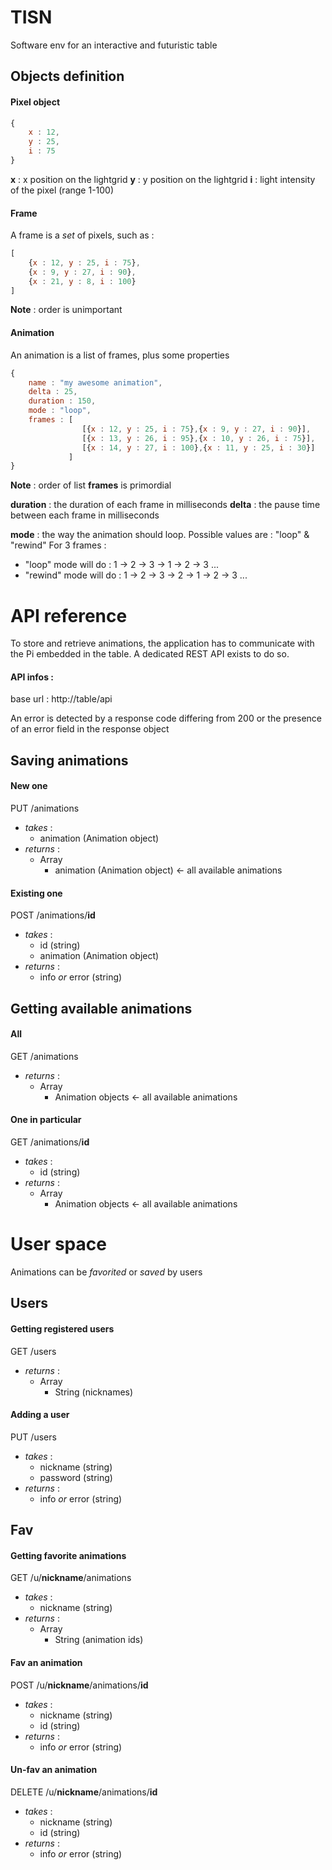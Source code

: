 # TISN

Software env for an interactive and futuristic table

## Objects definition

#### Pixel object

```js
{
	x : 12,
	y : 25,
	i : 75
}
```

**x** : x position on the lightgrid 
**y** : y position on the lightgrid 
**i** : light intensity of the pixel (range 1-100)

#### Frame 
A frame is a *set* of pixels, such as : 

```js
[
	{x : 12, y : 25, i : 75},
	{x : 9, y : 27, i : 90},
	{x : 21, y : 8, i : 100}
]
```

**Note** : order is unimportant


#### Animation
An animation is a list of frames, plus some properties

```js
{
	name : "my awesome animation",
	delta : 25,
	duration : 150,
	mode : "loop",
	frames : [
				[{x : 12, y : 25, i : 75},{x : 9, y : 27, i : 90}],
				[{x : 13, y : 26, i : 95},{x : 10, y : 26, i : 75}],
				[{x : 14, y : 27, i : 100},{x : 11, y : 25, i : 30}]
			 ]
}
```

**Note** : order of list **frames** is primordial

**duration** : the duration of each frame in milliseconds
**delta** : the pause time between each frame in milliseconds

**mode** : the way the animation should loop. Possible values are : "loop" & "rewind"
For 3 frames : 

  - "loop" mode will do : 1 -> 2 -> 3 -> 1 -> 2 -> 3 ...
  - "rewind" mode will do : 1 -> 2 -> 3 -> 2 -> 1 -> 2 -> 3 ...

# API reference
To store and retrieve animations, the application has to communicate with the Pi embedded in the table. A dedicated REST API exists to do so.

#### API infos :
base url : http://table/api

An error is detected by a response code differing from 200 or the presence of an error field in the response object

## Saving animations

#### New one

PUT /animations
  * _takes_ :
    * animation (Animation object)
  * _returns_ :
    * Array
      * animation (Animation object) <- all available animations

#### Existing one

POST /animations/**id**
  * _takes_ :
    * id (string)
    * animation (Animation object)
  * _returns_ :
    * info _or_ error (string)

## Getting available animations

#### All

GET /animations
  * _returns_ :
    * Array
      * Animation objects <- all available animations

#### One in particular

GET /animations/**id**
  * _takes_ :
    * id (string)
  * _returns_ :
    * Array
      * Animation objects <- all available animations

# User space

Animations can be *favorited* or *saved* by users

## Users

#### Getting registered users

GET /users
 * _returns_ :
    * Array
      * String (nicknames)

#### Adding a user

PUT /users
 * _takes_ :
    * nickname (string)
    * password (string)
 * _returns_ :
    * info _or_ error (string)

## Fav

#### Getting favorite animations

GET /u/**nickname**/animations
  * _takes_ :
    * nickname (string)
  * _returns_ :
    * Array
      * String (animation ids)

#### Fav an animation

POST /u/**nickname**/animations/**id**
  * _takes_ :
    * nickname (string)
    * id (string)
  * _returns_ :
    * info _or_ error (string)

#### Un-fav an animation

DELETE /u/**nickname**/animations/**id**
  * _takes_ :
    * nickname (string)
    * id (string)
  * _returns_ :
    * info _or_ error (string)
